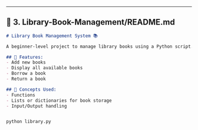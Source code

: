 
---

## 📁 3. Library-Book-Management/README.md

```markdown
# Library Book Management System 📚

A beginner-level project to manage library books using a Python script.

## 🔧 Features:
- Add new books
- Display all available books
- Borrow a book
- Return a book

## 🧠 Concepts Used:
- Functions
- Lists or dictionaries for book storage
- Input/Output handling


python library.py
